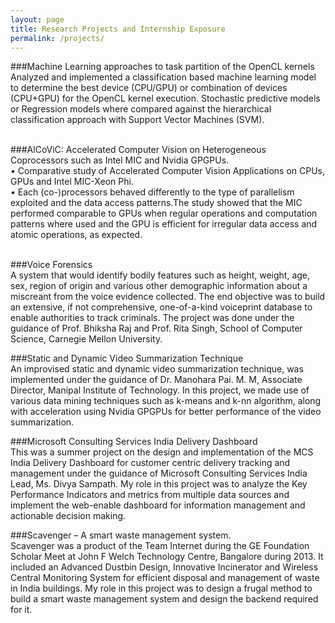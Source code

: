 ```yaml
---
layout: page
title: Research Projects and Internship Exposure 
permalink: /projects/
---
```


###Machine Learning approaches to task partition of the OpenCL kernels </br>
Analyzed and implemented a classification based machine learning model to determine the best device (CPU/GPU) or combination of devices (CPU+GPU) for the OpenCL kernel execution. Stochastic predictive models or Regression models where compared against the hierarchical classification approach with Support Vector Machines (SVM).
</br></br>

###AlCoViC: Accelerated Computer Vision on Heterogeneous Coprocessors such as Intel MIC and Nvidia GPGPUs.</br>
• Comparative study of Accelerated Computer Vision Applications on CPUs, GPUs and Intel MIC-Xeon Phi. </br>
• Each (co-)processors behaved differently to the type of parallelism exploited and the data access patterns.The study showed that the MIC performed comparable to GPUs when regular operations and computation patterns where used and
the GPU is efficient for irregular data access and atomic operations, as expected.
</br></br>

 ###Voice Forensics </br>
A system that would identify bodily features such as height, weight, age, sex, region of origin and various other
demographic information about a miscreant from the voice evidence collected. The end objective was to build an
extensive, if not comprehensive, one-of-a-kind voiceprint database to enable authorities to track criminals. The
project was done under the guidance of Prof. Bhiksha Raj and Prof. Rita Singh, School of Computer Science, Carnegie
Mellon University. </br>

###Static and Dynamic Video Summarization Technique </br>
An improvised static and dynamic video summarization technique, was implemented under the guidance of Dr.
Manohara Pai. M. M, Associate Director, Manipal Institute of Technology. In this project, we made use of various data
mining techniques such as k-means and k-nn algorithm, along with acceleration using Nvidia GPGPUs for better
performance of the video summarization.</br>

###Microsoft Consulting Services India Delivery Dashboard </br>
This was a summer project on the design and implementation of the MCS India Delivery Dashboard for customer
centric delivery tracking and management under the guidance of Microsoft Consulting Services India Lead, Ms. Divya
Sampath. My role in this project was to analyze the Key Performance Indicators and metrics from multiple data
sources and implement the web-enable dashboard for information management and actionable decision making.</br>


###Scavenger – A smart waste management system.</br>
Scavenger was a product of the Team Internet during the GE Foundation Scholar Meet at John F Welch Technology
Centre, Bangalore during 2013. It included an Advanced Dustbin Design, Innovative Incinerator and Wireless Central
Monitoring System for efficient disposal and management of waste in India buildings. My role in this project was to
design a frugal method to build a smart waste management system and design the backend required for it.</br>


